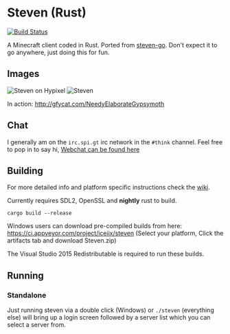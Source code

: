 # Steven (Rust)
[![Build Status](https://travis-ci.org/iceiix/steven.svg?branch=updates)](https://travis-ci.org/iceiix/steven)

A Minecraft client coded in Rust. Ported from [steven-go](https://github.com/Thinkofname/steven-go).
Don't expect it to go anywhere, just doing this for fun.

## Images

![Steven on Hypixel](https://i.imgur.com/PM5fLuu.png)
![Steven](https://i.imgur.com/RRspOQF.png)


In action: http://gfycat.com/NeedyElaborateGypsymoth

## Chat

I generally am on the `irc.spi.gt` irc network in the `#think` channel.
Feel free to pop in to say hi, [Webchat can be found here](https://irc.spi.gt/iris/?channels=think)

## Building
For more detailed info and platform specific instructions check the [wiki](https://github.com/Thinkofname/steven-rust/wiki/Compiling-and-or-running).

Currently requires SDL2, OpenSSL and **nightly** rust to build.

`cargo build --release`

Windows users can download pre-compiled builds from here: https://ci.appveyor.com/project/iceiix/steven
(Select your platform, Click the artifacts tab and download Steven.zip)

The Visual Studio 2015 Redistributable is required to run these builds.

## Running

### Standalone

Just running steven via a double click (Windows) or `./steven` (everything else)
will bring up a login screen followed by a server list which you can select a server
from.
